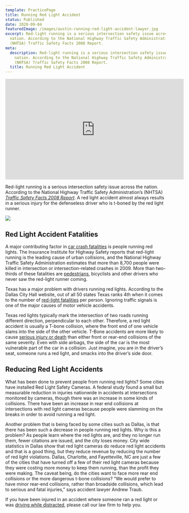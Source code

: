 ```yaml
---
template: PracticePage
title: Running Red Light Accident
status: Published
date: 2020-09-04
featuredImage: /images/austin-running-red-light-accident-lawyer.jpg
excerpt: Red-light running is a serious intersection safety issue across the
  nation. According to the National Highway Traffic Safety Administration’s
  (NHTSA) Traffic Safety Facts 2008 Report.
meta:
  description: Red-light running is a serious intersection safety issue across the
    nation. According to the National Highway Traffic Safety Administration’s
    (NHTSA) Traffic Safety Facts 2008 Report.
  title: Running Red Light Accident
---
```

<iframe width="560" height="315" src="https://www.youtube.com/embed/C_6-KDwMnfw" frameborder="0" allow="accelerometer; autoplay; encrypted-media; gyroscope; picture-in-picture" allowfullscreen></iframe>

<!--StartFragment-->

Red-light running is a serious intersection safety issue across the nation. According to the National Highway Traffic Safety Administration’s (NHTSA) *[Traffic Safety Facts 2008 Report](http://www-nrd.nhtsa.dot.gov/Pubs/811170.PDF)*. A red light accident almost always results in a serious injury for the defenseless driver who is t-boned by the red light runner.

[<!--EndFragment-->](/images/red-traffic-light.jpg)

![](/images/red-traffic-light.jpg)

<!--StartFragment-->

## Red Light Accident Fatalities

A major contributing factor in [car crash fatalities](/practice-areas/wrongful-death-attorney/) is people running red lights. The Insurance Institute for Highway Safety reports that red-light running is the leading cause of urban collisions, and the National Highway Traffic Safety Administration estimates that more than 8,700 people were killed in intersection or intersection-related crashes in 2009. More than two-thirds of these fatalities are [pedestrians](/practice-areas/pedestrian-and-car-accidents/), bicyclists and other drivers who never saw the red-light runner coming.

Texas has a major problem with drivers running red lights. According to the Dallas City Hall website, out of all 50 states Texas ranks 4th when it comes to the number of [red-light fatalities](/practice-areas/wrongful-death-attorney/) per person. Ignoring traffic signals is one of the major causes of motor vehicle accidents.

Texas red lights typically mark the intersection of two roads running different direction, perpendicular to each other. Therefore, a red light accident is usually a T-bone collision, where the front end of one vehicle slams into the side of the other vehicle. T-Bone accidents are more likely to cause [serious injury or death](/practice-areas/serious-personal-injury/) than either front or rear-end collisions of the same severity. Even with side airbags, the side of the car is the most vulnerable part of the car in a collision. Just imagine, you are in the driver’s seat, someone runs a red light, and smacks into the driver’s side door.

## Reducing Red Light Accidents

What has been done to prevent people from running red lights? Some cities have installed Red Light Safety Cameras. A federal study found a small but measurable reduction in injuries nationwide in accidents at intersections monitored by cameras, though there was an increase in some kinds of collisions. There have been an increase in rear end collisions at intersections with red light cameras because people were slamming on the breaks in order to avoid running a red light.

Another problem that is being faced by some cities such as Dallas, is that there has been such a decrease in people running red lights. Why is this a problem? As people learn where the red lights are, and they no longer run them, fewer citations are issued, and the city loses money. City wide statistics in Dallas show that red light cameras do reduce red light accidents and that is a good thing, but they reduce revenue by reducing the number of red light violations. Dallas, Charlotte, and Fayetteville, NC are just a few of the cities that have turned off a few of their red light cameras because they were costing more money to keep them running, than the profit they were making. The caveat being, do the cities want to face more rear end collisions or the more dangerous t-bone collisions? “We would prefer to have minor rear-end collisions, rather than broadside collisions, which lead to serious and fatal injuries,” says accident lawyer Andrew Traub.

If you have been injured in an accident where someone ran a red light or was [driving while distracted](/practice-areas/distracted-driver/), please call our law firm to help you.

<!--EndFragment-->